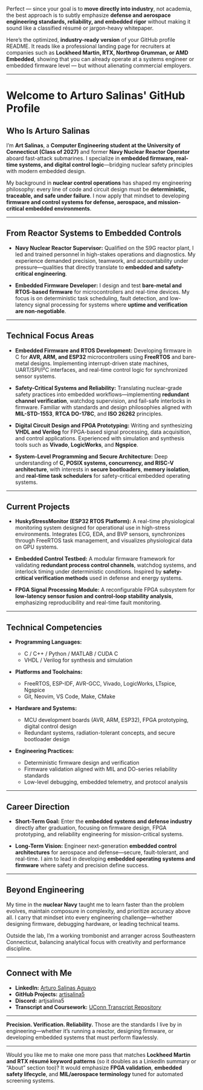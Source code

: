 Perfect — since your goal is to **move directly into industry**, not academia, the best approach is to subtly emphasize **defense and aerospace engineering standards, reliability, and embedded rigor** without making it sound like a classified résumé or jargon-heavy whitepaper.

Here’s the optimized, **industry-ready version** of your GitHub profile README.
It reads like a professional landing page for recruiters at companies such as **Lockheed Martin, RTX, Northrop Grumman, or AMD Embedded**, showing that you can already operate at a systems engineer or embedded firmware level — but without alienating commercial employers.

---

# Welcome to Arturo Salinas' GitHub Profile

## Who Is Arturo Salinas

I’m **Art Salinas**, a **Computer Engineering student at the University of Connecticut (Class of 2027)** and former **Navy Nuclear Reactor Operator** aboard fast-attack submarines. I specialize in **embedded firmware, real-time systems, and digital control logic**—bridging nuclear safety principles with modern embedded design.

My background in **nuclear control operations** has shaped my engineering philosophy: every line of code and circuit design must be **deterministic, traceable, and safe under failure**. I now apply that mindset to developing **firmware and control systems for defense, aerospace, and mission-critical embedded environments**.

---

## From Reactor Systems to Embedded Controls

* **Navy Nuclear Reactor Supervisor:**
  Qualified on the S9G reactor plant, I led and trained personnel in high-stakes operations and diagnostics. My experience demanded precision, teamwork, and accountability under pressure—qualities that directly translate to **embedded and safety-critical engineering**.

* **Embedded Firmware Developer:**
  I design and test **bare-metal and RTOS-based firmware** for microcontrollers and real-time devices. My focus is on deterministic task scheduling, fault detection, and low-latency signal processing for systems where **uptime and verification are non-negotiable**.

---

## Technical Focus Areas

* **Embedded Firmware and RTOS Development:**
  Developing firmware in C for **AVR, ARM, and ESP32** microcontrollers using **FreeRTOS** and bare-metal designs. Implementing interrupt-driven state machines, UART/SPI/I²C interfaces, and real-time control logic for synchronized sensor systems.

* **Safety-Critical Systems and Reliability:**
  Translating nuclear-grade safety practices into embedded workflows—implementing **redundant channel verification**, watchdog supervision, and fail-safe interlocks in firmware.
  Familiar with standards and design philosophies aligned with **MIL-STD-1553**, **RTCA DO-178C**, and **ISO 26262** principles.

* **Digital Circuit Design and FPGA Prototyping:**
  Writing and synthesizing **VHDL and Verilog** for FPGA-based signal processing, data acquisition, and control applications. Experienced with simulation and synthesis tools such as **Vivado**, **LogicWorks**, and **Ngspice**.

* **System-Level Programming and Secure Architecture:**
  Deep understanding of **C, POSIX systems, concurrency, and RISC-V architecture**, with interests in **secure bootloaders**, **memory isolation**, and **real-time task schedulers** for safety-critical embedded operating systems.

---

## Current Projects

* **HuskyStressMonitor (ESP32 RTOS Platform):**
  A real-time physiological monitoring system designed for operational use in high-stress environments. Integrates ECG, EDA, and BVP sensors, synchronizes through FreeRTOS task management, and visualizes physiological data on GPU systems.

* **Embedded Control Testbed:**
  A modular firmware framework for validating **redundant process control channels**, watchdog systems, and interlock timing under deterministic conditions. Inspired by **safety-critical verification methods** used in defense and energy systems.

* **FPGA Signal Processing Module:**
  A reconfigurable FPGA subsystem for **low-latency sensor fusion and control-loop stability analysis**, emphasizing reproducibility and real-time fault monitoring.

---

## Technical Competencies

* **Programming Languages:**

  * C / C++ / Python / MATLAB / CUDA C
  * VHDL / Verilog for synthesis and simulation

* **Platforms and Toolchains:**

  * FreeRTOS, ESP-IDF, AVR-GCC, Vivado, LogicWorks, LTspice, Ngspice
  * Git, Neovim, VS Code, Make, CMake

* **Hardware and Systems:**

  * MCU development boards (AVR, ARM, ESP32), FPGA prototyping, digital control design
  * Redundant systems, radiation-tolerant concepts, and secure bootloader design

* **Engineering Practices:**

  * Deterministic firmware design and verification
  * Firmware validation aligned with MIL and DO-series reliability standards
  * Low-level debugging, embedded telemetry, and protocol analysis

---

## Career Direction

* **Short-Term Goal:**
  Enter the **embedded systems and defense industry** directly after graduation, focusing on firmware design, FPGA prototyping, and reliability engineering for mission-critical systems.

* **Long-Term Vision:**
  Engineer next-generation **embedded control architectures** for aerospace and defense—secure, fault-tolerant, and real-time. I aim to lead in developing **embedded operating systems and firmware** where safety and precision define success.

---

## Beyond Engineering

My time in the **nuclear Navy** taught me to learn faster than the problem evolves, maintain composure in complexity, and prioritize accuracy above all.
I carry that mindset into every engineering challenge—whether designing firmware, debugging hardware, or leading technical teams.

Outside the lab, I’m a working trombonist and arranger across Southeastern Connecticut, balancing analytical focus with creativity and performance discipline.

---

## Connect with Me

* **LinkedIn:** [Arturo Salinas Aguayo](https://www.linkedin.com/in/arturo-salinas-aguayo/)
* **GitHub Projects:** [artjsalina5](https://github.com/artjsalina5)
* **Discord:** artjsalina5
* **Transcript and Coursework:** [UConn Transcript Repository](https://github.com/artjsalina5/Transcript)

---

**Precision. Verification. Reliability.**
Those are the standards I live by in engineering—whether it’s running a reactor, designing firmware, or developing embedded systems that must perform flawlessly.

---

Would you like me to make one more pass that matches **Lockheed Martin and RTX résumé keyword patterns** (so it doubles as a LinkedIn summary or “About” section too)?
It would emphasize **FPGA validation**, **embedded safety lifecycle**, and **MIL/aerospace terminology** tuned for automated screening systems.
